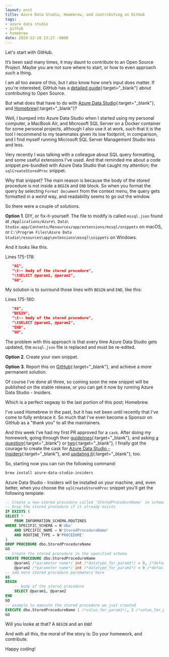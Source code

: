 ```yaml
---
layout: post
title: Azure Data Studio, Homebrew, and contributing on GitHub
tags:
- azure data studio
- github
- homebrew
date: 2020-12-18 13:27 -0800
---
```

Let's start with GitHub.

It’s been said many times, it may daunt to contribute to an Open Source Project. Maybe you are not sure where to start, or how to even approach such a thing.

I am all too aware of this, but I also know how one’s input does matter. If you're interested, GitHub has a [detailed guide](https://opensource.guide/){:target="_blank"} about contributing to Open Source.

But what does that have to do with [Azure Data Studio](https://github.com/microsoft/azuredatastudio){:target="_blank"}, and [Homebrew](https://brew.sh/){:target="_blank"}?

Well, I bumped into Azure Data Studio when I started using my personal computer, a MacBook Air, and Microsoft SQL Server on a Docker container for some personal projects, although I also use it at work, such that it is the tool I recommend to my teammates given its low footprint, in comparison, and I find myself running Microsoft SQL Server Management Studio less and less.

Very recently I was talking with a colleague about SQL query formatting, and some useful extensions I've used. And that reminded me about a code snippet pre-bundled with Azure Data Studio that caught my attention; the `sqlCreateStoredProc` snippet.

Why that snippet? The main reason is because the body of the stored procedure is not inside a `BEGIN` and `END` block. So when you format the query by selecting `Format Document` from the context menu, the query gets formatted in a _weird_ way, and readability seems to go out the window.

So there were a couple of solutions.

**Option 1**. DIY, or fix-it-yourself. The file to modify is called `mssql.json` found at `/Applications/Azure\ Data\ Studio.app/Contents/Resources/app/extensions/mssql/snippets` on macOS, or `C:\Program Files\Azure Data Studio\resources\app\extensions\mssql\snippets` on Windows.

And it looks like this.

Lines 175-178:

```json
   "AS",
   "\t-- body of the stored procedure",
   "\tSELECT @param1, @param2",
   "GO",
```

My solution is to surround those lines with `BEGIN` and `END`, like this:

Lines 175-180:

```json
   "AS",
   "BEGIN",
   "\t-- body of the stored procedure",
   "\tSELECT @param1, @param2",
   "END",
   "GO",
```

The problem with this approach is that every time Azure Data Studio gets updated, the `mssql.json` file is replaced and must be re-edited.

**Option 2**. Create your own snippet.

**Option 3**. Report this on [GitHub](https://github.com/microsoft/azuredatastudio/issues/13783){:target="_blank"}, and achieve a more permanent solution.

Of course I've done all three, so coming soon the new snippet will be published on the stable release, or you can get it now by running Azure Data Studio - Insiders.

Which is a perfect segway to the last portion of this post; Homebrew.

I've used Homebrew in the past, but it has not been until recently that I've come to fully embrace it. So much that I've even become a Sponsor on GitHub as a "thank you" to all the maintainers.

And this week I've had my first PR approved for a `cask`. After doing my homework, going through their [guidelines](https://github.com/Homebrew/homebrew-cask-versions/blob/master/CONTRIBUTING.md){:target="_blank"}, and asking [a question](https://github.com/Homebrew/discussions/discussions/273){:target="_blank"} or [two](https://github.com/Homebrew/discussions/discussions/301){:target="_blank"}, I finally got the courage to create the cask for [Azure Data Studio - Insiders](https://github.com/Homebrew/homebrew-cask-versions/pull/10104){:target="_blank"}, and [updating it](https://github.com/Homebrew/homebrew-cask-versions/pull/10113){:target="_blank"}, too.

So, starting now you can run the following command:

```bash
brew install azure-data-studio-insiders
```

Azure Data Studio - Insiders will be installed on your machine, and, even better, when you choose the `sqlCreateStoredProc` snippet you'll get the following template:

```sql
-- Create a new stored procedure called 'StoredProcedureName' in schema 'dbo'
-- Drop the stored procedure if it already exists
IF EXISTS (
SELECT *
    FROM INFORMATION_SCHEMA.ROUTINES
WHERE SPECIFIC_SCHEMA = N'dbo'
    AND SPECIFIC_NAME = N'StoredProcedureName'
    AND ROUTINE_TYPE = N'PROCEDURE'
)
DROP PROCEDURE dbo.StoredProcedureName
GO
-- Create the stored procedure in the specified schema
CREATE PROCEDURE dbo.StoredProcedureName
    @param1 /*parameter name*/ int /*datatype_for_param1*/ = 0, /*default_value_for_param1*/
    @param2 /*parameter name*/ int /*datatype_for_param1*/ = 0 /*default_value_for_param2*/
-- add more stored procedure parameters here
AS
BEGIN
    -- body of the stored procedure
    SELECT @param1, @param2
END
GO
-- example to execute the stored procedure we just created
EXECUTE dbo.StoredProcedureName 1 /*value_for_param1*/, 2 /*value_for_param2*/
GO
```

Will you looke at that? A `BEGIN` and an `END`!

And with all this, the moral of the story is: Do your homework, and contribute.

Happy coding!
